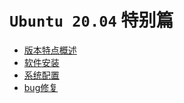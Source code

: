 # `Ubuntu 20.04` 特别篇
* [版本特点概述](版本概述.md)
* [软件安装](软件安装/README.md)
* [系统配置](系统配置/README.md)
* [bug修复](bug修复/README.md)

